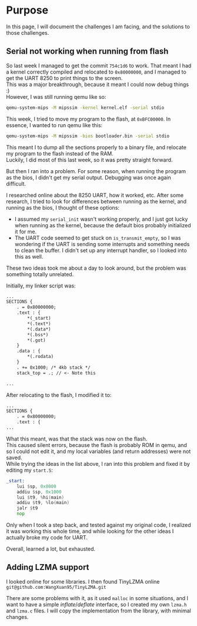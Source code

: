 # Purpose

In this page, I will document the challenges I am facing, and the solutions to those challenges.

## Serial not working when running from flash

So last week I managed to get the commit `754c1d6` to work.
That meant I had a kernel correctly compiled and relocated to `0x80000000`, and I managed to get the UART 8250 to print things to the screen.  
This was a major breakthrough, because it meant I could now debug things :)  
However, I was still running qemu like so:

```bash
qemu-system-mips -M mipssim -kernel kernel.elf -serial stdio
```

This week, I tried to move my program to the flash, at `0xBFC00000`. In essence, I wanted to run qemu like this:

```bash
qemu-system-mips -M mipssim -bios bootloader.bin -serial stdio
```

This meant I to dump all the sections properly to a binary file, and relocate my program to the flash instead of the RAM.  
Luckily, I did most of this last week, so it was pretty straight forward.

But then I ran into a problem. For some reason, when running the program as the bios, I didn't get my serial output. Debugging was once again difficult.

I researched online about the 8250 UART, how it worked, etc.
After some research, I tried to look for differences between running as the kernel, and running as the bios, I thought of these options:

* I assumed my `serial_init` wasn't working properly, and I just got lucky when running as the kernel, because the default bios probably initialized it for me.  
* The UART code seemed to get stuck on `is_transmit_empty`, so I was wondering if the UART is sending some interrupts and something needs to clean the buffer. I didn't set up any interrupt handler, so I looked into this as well.

These two ideas took me about a day to look around, but the problem was something totally unrelated.

Initially, my linker script was:

```txt
...
SECTIONS {
    . = 0x80000000;
    .text : {
        *(_start)
        *(.text*)
        *(.data*)
        *(.bss*)
        *(.got)
    }
    .data : {
        *(.rodata)
    }
    . += 0x1000; /* 4kb stack */
    stack_top = .; // <- Note this

...
```

After relocating to the flash, I modified it to:

```txt
...
SECTIONS {
    . = 0x80000000;
    .text : {
...
```

What this meant, was that the stack was now on the flash.  
This caused silent errors, because the flash is probably ROM in qemu, and so I could not edit it, and my local variables (and return addresses) were not saved.  
While trying the ideas in the list above, I ran into this problem and fixed it by editing my `start.S`:

```asm
_start:
    lui $sp, 0x8000
    addiu $sp, 0x1000
    lui $t9, %hi(main)
    addiu $t9, %lo(main)
    jalr $t9
    nop
```

Only when I took a step back, and tested against my original code, I realized it was working this whole time, and while looking for the other ideas I actually broke my code for UART.

Overall, learned a lot, but exhausted.


## Adding LZMA support

I looked online for some libraries. I then found TinyLZMA online `git@github.com:WangXuan95/TinyLZMA.git`

There are some problems with it, as it used `malloc` in some situations, and I want to have a simple _inflate_/_deflate_ interface, so I created my own `lzma.h` and `lzma.c` files. I will copy the implementation from the library, with minimal changes.